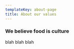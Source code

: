 ```yaml
---
templateKey: about-page
title: About our values
---
```

### We believe food is culture

blah blah blah
